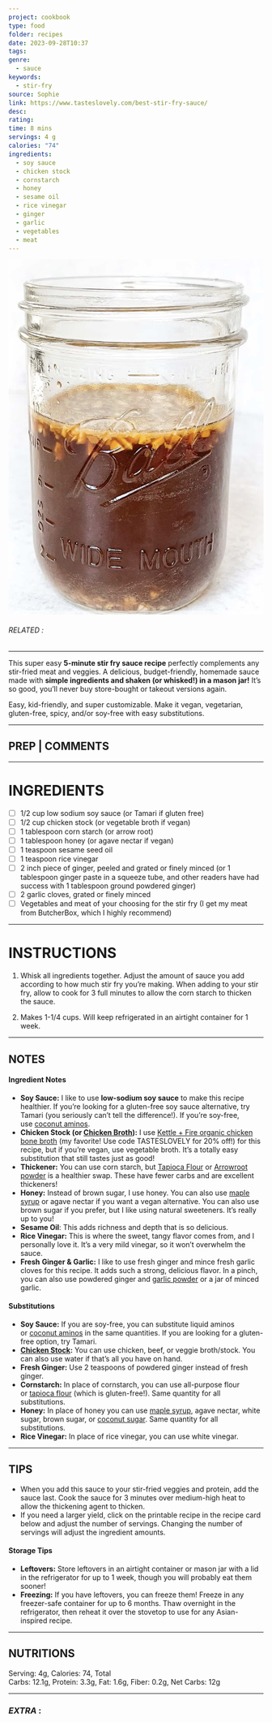 ```yaml
---
project: cookbook
type: food
folder: recipes
date: 2023-09-28T10:37
tags: 
genre:
  - sauce
keywords:
  - stir-fry
source: Sophie
link: https://www.tasteslovely.com/best-stir-fry-sauce/
desc: 
rating: 
time: 8 mins
servings: 4 g
calories: "74"
ingredients:
  - soy sauce
  - chicken stock
  - cornstarch
  - honey
  - sesame oil
  - rice vinegar
  - ginger
  - garlic
  - vegetables
  - meat
---
```


![IMAGE](image_501.png)

###### *RELATED* : 
---
This super easy **5-minute stir fry sauce recipe** perfectly complements any stir-fried meat and veggies. A delicious, budget-friendly, homemade sauce made with **simple ingredients and shaken (or whisked!) in a mason jar!** It’s so good, you’ll never buy store-bought or takeout versions again.

Easy, kid-friendly, and super customizable. Make it vegan, vegetarian, gluten-free, spicy, and/or soy-free with easy substitutions.

---
## PREP | COMMENTS



---
# INGREDIENTS

- [ ] 1/2 cup low sodium soy sauce (or Tamari if gluten free)
- [ ] 1/2 cup chicken stock (or vegetable broth if vegan)
- [ ] 1 tablespoon corn starch (or arrow root)
- [ ] 1 tablespoon honey (or agave nectar if vegan)
- [ ] 1 teaspoon sesame seed oil
- [ ] 1 teaspoon rice vinegar
- [ ] 2 inch piece of ginger, peeled and grated or finely minced (or 1 tablespoon ginger paste in a squeeze tube, and other readers have had success with 1 tablespoon ground powdered ginger)
- [ ] 2 garlic cloves, grated or finely minced
- [ ] Vegetables and meat of your choosing for the stir fry (I get my meat from ButcherBox, which I highly recommend)

---
# INSTRUCTIONS

1. Whisk all ingredients together. Adjust the amount of sauce you add according to how much stir fry you’re making. When adding to your stir fry, allow to cook for 3 full minutes to allow the corn starch to thicken the sauce.
    
2. Makes 1-1/4 cups. Will keep refrigerated in an airtight container for 1 week.

---
## NOTES

#### Ingredient Notes

- **Soy Sauce:** I like to use **low-sodium soy sauce** to make this recipe healthier. If you’re looking for a gluten-free soy sauce alternative, try Tamari (you seriously can’t tell the difference!). If you’re soy-free, use [coconut aminos](https://rstyle.me/n/deujxmci6ux).
- **Chicken Stock (or [Chicken Broth](https://www.tasteslovely.com/instant-pot-chicken-stock-bone-broth-paleo-whole30-keto/)):** I use [Kettle + Fire organic chicken bone broth](https://www.kf91trk.com/S6K6H8/9B9DM/) (my favorite! Use code TASTESLOVELY for 20% off!) for this recipe, but if you’re vegan, use vegetable broth. It’s a totally easy substitution that still tastes just as good!
- **Thickener:** You can use corn starch, but [Tapioca Flour](https://rstyle.me/n/derdccci6ux) or [Arrowroot powder](https://rstyle.me/n/derddeci6ux) is a healthier swap. These have fewer carbs and are excellent thickeners!
- **Honey:** Instead of brown sugar, I use honey. You can also use [maple syrup](https://rstyle.me/n/deixavci6ux) or agave nectar if you want a vegan alternative. You can also use brown sugar if you prefer, but I like using natural sweeteners. It’s really up to you!
- **Sesame Oil**: This adds richness and depth that is so delicious.
- **Rice Vinegar:** This is where the sweet, tangy flavor comes from, and I personally love it. It’s a very mild vinegar, so it won’t overwhelm the sauce.
- **Fresh** **Ginger & Garlic:** I like to use fresh ginger and mince fresh garlic cloves for this recipe. It adds such a strong, delicious flavor. In a pinch, you can also use powdered ginger and [garlic powder](https://rstyle.me/+wh_4hEixRh2r15xcLKzb1A) or a jar of minced garlic.

#### Substitutions

- **Soy Sauce:** If you are soy-free, you can substitute liquid aminos or [coconut aminos](https://rstyle.me/n/deujxmci6ux) in the same quantities. If you are looking for a gluten-free option, try Tamari.
- **[Chicken Stock](https://www.tasteslovely.com/instant-pot-chicken-stock-bone-broth-paleo-whole30-keto/):** You can use chicken, beef, or veggie broth/stock. You can also use water if that’s all you have on hand.
- **Fresh Ginger:** Use 2 teaspoons of powdered ginger instead of fresh ginger. 
- **Cornstarch:** In place of cornstarch, you can use all-purpose flour or [tapioca flour](https://rstyle.me/n/derdccci6ux) (which is gluten-free!). Same quantity for all substitutions.
- **Honey:** In place of honey you can use [maple syrup](https://rstyle.me/n/deixavci6ux), agave nectar, white sugar, brown sugar, or [coconut sugar](https://rstyle.me/n/deuk5uci6ux). Same quantity for all substitutions.
- **Rice Vinegar:** In place of rice vinegar, you can use white vinegar.

---
## TIPS

- When you add this sauce to your stir-fried veggies and protein, add the sauce last. Cook the sauce for 3 minutes over medium-high heat to allow the thickening agent to thicken.
- If you need a larger yield, click on the printable recipe in the recipe card below and adjust the number of servings. Changing the number of servings will adjust the ingredient amounts.

#### Storage Tips

- **Leftovers:** Store leftovers in an airtight container or mason jar with a lid in the refrigerator for up to 1 week, though you will probably eat them sooner!
- **Freezing:** If you have leftovers, you can freeze them! Freeze in any freezer-safe container for up to 6 months. Thaw overnight in the refrigerator, then reheat it over the stovetop to use for any Asian-inspired recipe.

---
## NUTRITIONS

Serving: 4g, Calories: 74, Total Carbs: 12.1g, Protein: 3.3g, Fat: 1.6g, Fiber: 0.2g, Net Carbs: 12g

---
### *EXTRA* :




